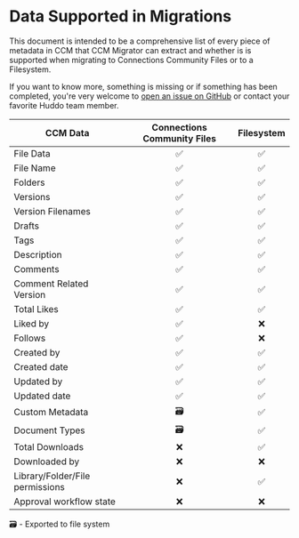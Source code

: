Data Supported in Migrations
===========================

This document is intended to be a comprehensive list of every piece of metadata
in CCM that CCM Migrator can extract and whether is is supported when migrating
to Connections Community Files or to a Filesystem.

If you want to know more, something is missing or if something has been
completed, you're very welcome to [open an issue on
GitHub](https://github.com/isw-kudos/huddo-docs/issues/new?labels=ccm-migrator)
or contact your favorite Huddo team member.

|CCM Data               |Connections Community Files|Filesystem|
|-----------------------|:-------------------------:|:--------:|
|File Data              |             ✅             |    ✅     |
|File Name              |             ✅             |    ✅     |
|Folders                |             ✅             |    ✅     |
|Versions               |             ✅             |    ✅     |
|Version Filenames      |             ✅             |    ✅     |
|Drafts                 |             ✅             |    ✅     |
|Tags                   |             ✅             |    ✅     |
|Description            |             ✅             |    ✅     |
|Comments               |             ✅             |    ✅     |
|Comment Related Version|             ✅             |    ✅     |
|Total Likes            |             ✅             |    ✅     |
|Liked by               |             ✅             |    ❌     |
|Follows                |             ✅             |    ❌     |
|Created by             |             ✅             |    ✅     |
|Created date           |             ✅             |    ✅     |
|Updated by             |             ✅             |    ✅     |
|Updated date           |             ✅             |    ✅     |
|Custom Metadata        |            🗃             |    ✅     |
|Document Types         |            🗃             |    ✅     |
|Total Downloads        |             ❌             |    ✅     |
|Downloaded by          |             ❌             |    ❌     |
|Library/Folder/File permissions|     ❌             |    ✅     |
|Approval workflow state|             ❌             |    ❌     |

🗃 - Exported to file system